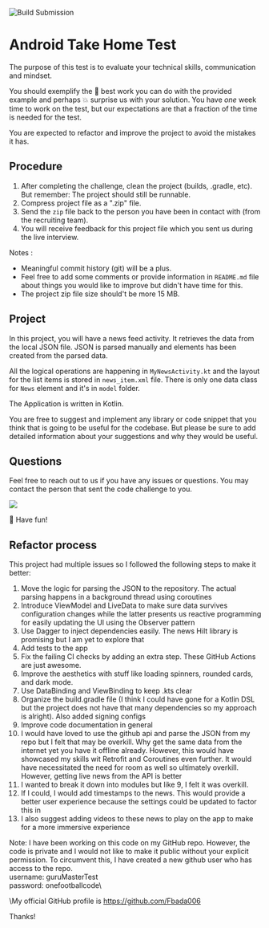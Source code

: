 ![Build Submission](https://github.com/Fbada006/OnefootballCodingChallenge/workflows/Build%20Submission/badge.svg)

# Android Take Home Test

The purpose of this test is to evaluate your technical skills, communication and mindset.

You should exemplify the :muscle: best work you can do with the provided example and perhaps :boom: surprise us with your solution. You have *one* week time to work on the test, but our expectations are that a fraction of the time is needed for the test.

You are expected to refactor and improve the project to avoid the mistakes it has.

## Procedure

1. After completing the challenge, clean the project (builds, .gradle, etc). But remember: The project should still be runnable.
2. Compress project file as a ".zip" file.
3. Send the `zip` file back to the person you have been in contact with (from the recruiting team).
4. You will receive feedback for this project file which you sent us during the live interview.

Notes :
   - Meaningful commit history (git) will be a plus.
   - Feel free to add some comments or provide information in `README.md` file about things you would like to improve but didn't have time for this.
   - The project zip file size should't be more 15 MB.

## Project

In this project, you will have a news feed activity. It retrieves the data from the local JSON file.
JSON is parsed manually and elements has been created from the parsed data. 

All the logical operations are happening in `MyNewsActivity.kt` and the layout for the list items is 
stored in `news_item.xml` file. There is only one data class for `News` element and it's in `model` folder.

The Application is written in Kotlin.

You are free to suggest and implement any library or code snippet that you think that is going to be useful 
for the codebase. But please be sure to add detailed information about your suggestions and why they would be useful. 

## Questions

Feel free to reach out to us if you have any issues or questions. You may contact the person that sent the 
code challenge to you.

![](https://media.giphy.com/media/uADx98ByhpOwcE7KhW/giphy.gif)

:rocket: Have fun!

## Refactor process
This project had multiple issues so I followed the following steps to make it better:
1. Move the logic for parsing the JSON to the repository. The actual parsing happens in a background
 thread using coroutines
2. Introduce ViewModel and LiveData to make sure data survives configuration changes while the latter
presents us reactive programming for easily updating the UI using the Observer pattern
3. Use Dagger to inject dependencies easily. The news Hilt library is promising but I am yet to
explore that
4. Add tests to the app
5. Fix the failing CI checks by adding an extra step. These GitHub Actions are just awesome.
6. Improve the aesthetics with stuff like loading spinners, rounded cards, and dark mode.
7. Use DataBinding and ViewBinding to keep .kts clear
8. Organize the build.gradle file (I think I could have gone for a Kotlin DSL but the project does not
have that many dependencies so my approach is alright). Also added signing configs
9. Improve code documentation in general
10. I would have loved to use the github api and parse the JSON from my repo but I felt that may be
overkill. Why get the same data from the internet yet you have it offline already. However, this would
have showcased my skills wit Retrofit and Coroutines even further. It would have necessitated the need
for room as well so ultimately overkill. However, getting live news from the API is better
11. I wanted to break it down into modules but like 9, I felt it was overkill.
12. If I could, I would add timestamps to the news. This would provide a better user experience because
the settings could be updated to factor this in
13. I also suggest adding videos to these news to play on the app to make for a more immersive
experience

Note: I have been working on this code on my GitHub repo. However, the code is private and I would
not like to make it public without your explicit permission. To circumvent this, I have created a
new github user who has access to the repo.\
        username: guruMasterTest\
        password: onefootballcode\

\My official GitHub profile is https://github.com/Fbada006

Thanks!

